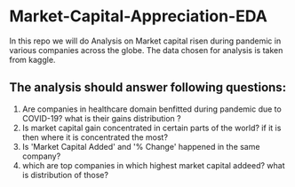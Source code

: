 # Market-Capital-Appreciation-EDA
In this repo we will do Analysis on Market capital risen during pandemic in various companies across the globe. The data chosen for analysis is taken 
from kaggle.

## The analysis should answer following questions:

1. Are companies in healthcare domain benfitted during pandemic due to COVID-19? what is their gains distribution ?
2. Is market capital gain concentrated in certain parts of the world? if it is then where it is concentrated the most?
3. Is 'Market Capital Added' and '% Change' happened in the same company?
4. which are top companies in which highest market capital addeed? what is distribution of those?
